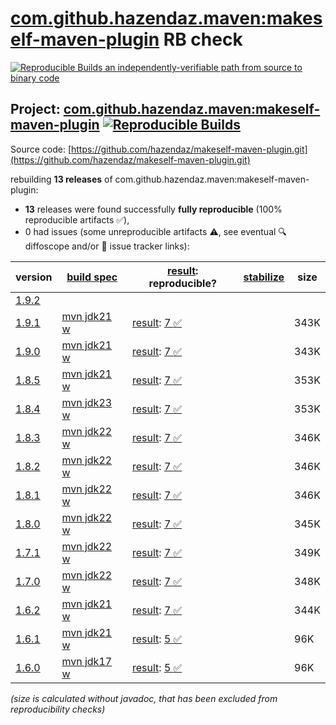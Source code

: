 [com.github.hazendaz.maven:makeself-maven-plugin](https://central.sonatype.com/artifact/com.github.hazendaz.maven/makeself-maven-plugin/versions) RB check
=======

[![Reproducible Builds](https://reproducible-builds.org/images/logos/rb.svg) an independently-verifiable path from source to binary code](https://reproducible-builds.org/)

## Project: [com.github.hazendaz.maven:makeself-maven-plugin](https://central.sonatype.com/artifact/com.github.hazendaz.maven/makeself-maven-plugin/versions) [![Reproducible Builds](https://img.shields.io/endpoint?url=https://raw.githubusercontent.com/jvm-repo-rebuild/reproducible-central/master/content/com/github/hazendaz/maven/makeself-maven-plugin/badge.json)](https://github.com/jvm-repo-rebuild/reproducible-central/blob/master/content/com/github/hazendaz/maven/makeself-maven-plugin/README.md)

Source code: [https://github.com/hazendaz/makeself-maven-plugin.git](https://github.com/hazendaz/makeself-maven-plugin.git)

rebuilding **13 releases** of com.github.hazendaz.maven:makeself-maven-plugin:
- **13** releases were found successfully **fully reproducible** (100% reproducible artifacts :white_check_mark:),
- 0 had issues (some unreproducible artifacts :warning:, see eventual :mag: diffoscope and/or :memo: issue tracker links):

| version | [build spec](/BUILDSPEC.md) | [result](https://reproducible-builds.org/docs/jvm/): reproducible? | [stabilize](https://github.com/google/oss-rebuild/blob/main/cmd/stabilize/README.md) | size |
| -- | --------- | ------ | ------ | -- |
| [1.9.2](https://central.sonatype.com/artifact/com.github.hazendaz.maven/makeself-maven-plugin/1.9.2/pom) | | | |
| [1.9.1](https://central.sonatype.com/artifact/com.github.hazendaz.maven/makeself-maven-plugin/1.9.1/pom) | [mvn jdk21 w](makeself-maven-plugin-1.9.1.buildspec) | [result](makeself-maven-plugin-1.9.1.buildinfo): [7 :white_check_mark: ](makeself-maven-plugin-1.9.1.buildcompare) | | 343K |
| [1.9.0](https://central.sonatype.com/artifact/com.github.hazendaz.maven/makeself-maven-plugin/1.9.0/pom) | [mvn jdk21 w](makeself-maven-plugin-1.9.0.buildspec) | [result](makeself-maven-plugin-1.9.0.buildinfo): [7 :white_check_mark: ](makeself-maven-plugin-1.9.0.buildcompare) | | 343K |
| [1.8.5](https://central.sonatype.com/artifact/com.github.hazendaz.maven/makeself-maven-plugin/1.8.5/pom) | [mvn jdk21 w](makeself-maven-plugin-1.8.5.buildspec) | [result](makeself-maven-plugin-1.8.5.buildinfo): [7 :white_check_mark: ](makeself-maven-plugin-1.8.5.buildcompare) | | 353K |
| [1.8.4](https://central.sonatype.com/artifact/com.github.hazendaz.maven/makeself-maven-plugin/1.8.4/pom) | [mvn jdk23 w](makeself-maven-plugin-1.8.4.buildspec) | [result](makeself-maven-plugin-1.8.4.buildinfo): [7 :white_check_mark: ](makeself-maven-plugin-1.8.4.buildcompare) | | 353K |
| [1.8.3](https://central.sonatype.com/artifact/com.github.hazendaz.maven/makeself-maven-plugin/1.8.3/pom) | [mvn jdk22 w](makeself-maven-plugin-1.8.3.buildspec) | [result](makeself-maven-plugin-1.8.3.buildinfo): [7 :white_check_mark: ](makeself-maven-plugin-1.8.3.buildcompare) | | 346K |
| [1.8.2](https://central.sonatype.com/artifact/com.github.hazendaz.maven/makeself-maven-plugin/1.8.2/pom) | [mvn jdk22 w](makeself-maven-plugin-1.8.2.buildspec) | [result](makeself-maven-plugin-1.8.2.buildinfo): [7 :white_check_mark: ](makeself-maven-plugin-1.8.2.buildcompare) | | 346K |
| [1.8.1](https://central.sonatype.com/artifact/com.github.hazendaz.maven/makeself-maven-plugin/1.8.1/pom) | [mvn jdk22 w](makeself-maven-plugin-1.8.1.buildspec) | [result](makeself-maven-plugin-1.8.1.buildinfo): [7 :white_check_mark: ](makeself-maven-plugin-1.8.1.buildcompare) | | 346K |
| [1.8.0](https://central.sonatype.com/artifact/com.github.hazendaz.maven/makeself-maven-plugin/1.8.0/pom) | [mvn jdk22 w](makeself-maven-plugin-1.8.0.buildspec) | [result](makeself-maven-plugin-1.8.0.buildinfo): [7 :white_check_mark: ](makeself-maven-plugin-1.8.0.buildcompare) | | 345K |
| [1.7.1](https://central.sonatype.com/artifact/com.github.hazendaz.maven/makeself-maven-plugin/1.7.1/pom) | [mvn jdk22 w](makeself-maven-plugin-1.7.1.buildspec) | [result](makeself-maven-plugin-1.7.1.buildinfo): [7 :white_check_mark: ](makeself-maven-plugin-1.7.1.buildcompare) | | 349K |
| [1.7.0](https://central.sonatype.com/artifact/com.github.hazendaz.maven/makeself-maven-plugin/1.7.0/pom) | [mvn jdk22 w](makeself-maven-plugin-1.7.0.buildspec) | [result](makeself-maven-plugin-1.7.0.buildinfo): [7 :white_check_mark: ](makeself-maven-plugin-1.7.0.buildcompare) | | 348K |
| [1.6.2](https://central.sonatype.com/artifact/com.github.hazendaz.maven/makeself-maven-plugin/1.6.2/pom) | [mvn jdk21 w](makeself-maven-plugin-1.6.2.buildspec) | [result](makeself-maven-plugin-1.6.2.buildinfo): [7 :white_check_mark: ](makeself-maven-plugin-1.6.2.buildcompare) | | 344K |
| [1.6.1](https://central.sonatype.com/artifact/com.github.hazendaz.maven/makeself-maven-plugin/1.6.1/pom) | [mvn jdk21 w](makeself-maven-plugin-1.6.1.buildspec) | [result](makeself-maven-plugin-1.6.1.buildinfo): [5 :white_check_mark: ](makeself-maven-plugin-1.6.1.buildcompare) | | 96K |
| [1.6.0](https://central.sonatype.com/artifact/com.github.hazendaz.maven/makeself-maven-plugin/1.6.0/pom) | [mvn jdk17 w](makeself-maven-plugin-1.6.0.buildspec) | [result](makeself-maven-plugin-1.6.0.buildinfo): [5 :white_check_mark: ](makeself-maven-plugin-1.6.0.buildcompare) | | 96K |

<i>(size is calculated without javadoc, that has been excluded from reproducibility checks)</i>
